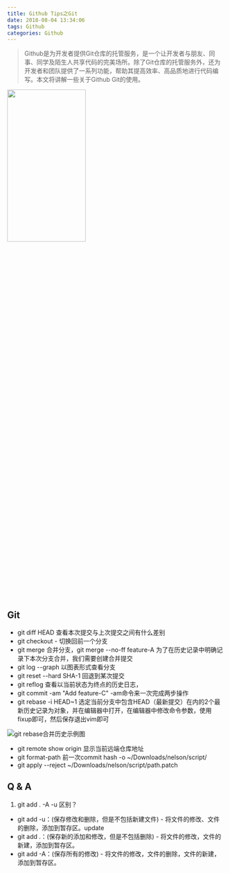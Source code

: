 ```yaml
---
title: Github Tips之Git
date: 2018-08-04 13:34:06
tags: Github
categories: Github
---
```



> Github是为开发者提供Git仓库的托管服务，是一个让开发者与朋友、同事、同学及陌生人共享代码的完美场所。除了Git仓库的托管服务外，还为开发者和团队提供了一系列功能，帮助其提高效率、高品质地进行代码编写。本文将讲解一些关于Github Git的使用。

<img src="http://wanghaoxun.com/github_logo.png" width="60%" height="30%">

<!-- more -->


## Git
* git diff HEAD 查看本次提交与上次提交之间有什么差别
* git checkout - 切换回前一个分支
* git merge 合并分支，git merge --no-ff feature-A  为了在历史记录中明确记录下本次分支合并，我们需要创建合并提交
* git log --graph 以图表形式查看分支
* git reset --hard SHA-1 回退到某次提交
* git reflog 查看以当前状态为终点的历史日志，
* git commit -am "Add feature-C" -am命令来一次完成两步操作
* git rebase -i HEAD~1 选定当前分支中包含HEAD（最新提交）在内的2个最新历史记录为对象，并在编辑器中打开，在编辑器中修改命令参数，使用fixup即可，然后保存退出vim即可

![git rebase合并历史示例图](http://wanghaoxun.com/git_rebase.jpeg)

* git remote show origin 显示当前远端仓库地址
* git format-path 前一次commit hash -o ~/Downloads/nelson/script/
* git apply --reject ~/Downloads/nelson/script/path.patch

## Q & A

1. git add . -A -u 区别？

* git add -u：(保存修改和删除，但是不包括新建文件) - 将文件的修改、文件的删除，添加到暂存区。update
* git add .：(保存新的添加和修改，但是不包括删除) - 将文件的修改，文件的新建，添加到暂存区。
* git add -A：(保存所有的修改) - 将文件的修改，文件的删除，文件的新建，添加到暂存区。


